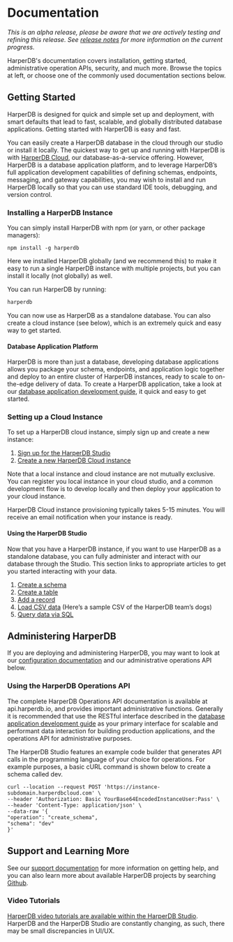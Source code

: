 # Documentation

*This is an alpha release, please be aware that we are actively testing and refining this release. See [release notes](4.tucker/4.2.0.md) for more information on the current progress.*

HarperDB's documentation covers installation, getting started, administrative operation APIs, security, and much more. Browse the topics at left, or choose one of the commonly used documentation sections below.

## Getting Started

HarperDB is designed for quick and simple set up and deployment, with smart defaults that lead to fast, scalable, and globally distributed database applications. Getting started with HarperDB is easy and fast.

You can easily create a HarperDB database in the cloud through our studio or install it locally. The quickest way to get up and running with HarperDB is with [HarperDB Cloud](./harperdb-cloud/README.md), our database-as-a-service offering. However, HarperDB is a database application platform, and to leverage HarperDB’s full application development capabilities of defining schemas, endpoints, messaging, and gateway capabilities, you may wish to install and run HarperDB locally so that you can use standard IDE tools, debugging, and version control.

### Installing a HarperDB Instance

You can simply install HarperDB with npm (or yarn, or other package managers):
```shell
npm install -g harperdb
```
Here we installed HarperDB globally (and we recommend this) to make it easy to run a single HarperDB instance with multiple projects, but you can install it locally (not globally) as well.

You can run HarperDB by running:
```javascript
harperdb
```

You can now use as HarperDB as a standalone database. You can also create a cloud instance (see below), which is an extremely quick and easy way to get started.

#### Database Application Platform

HarperDB is more than just a database, developing database applications allows you package your schema, endpoints, and application logic together and deploy to an entire cluster of HarperDB instances, ready to scale to on-the-edge delivery of data. To create a HarperDB application, take a look at our [database application development guide](./applications/README.md), it quick and easy to get started.

### Setting up a Cloud Instance
To set up a HarperDB cloud instance, simply sign up and create a new instance:
1. [Sign up for the HarperDB Studio](https://studio.harperdb.io/sign-up)
2. [Create a new HarperDB Cloud instance](./harperdb-studio/instances.md#Create-a-New-Instance)

Note that a local instance and cloud instance are not mutually exclusive. You can register you local instance in your cloud studio, and a common development flow is to develop locally and then deploy your application to your cloud instance.

HarperDB Cloud instance provisioning typically takes 5-15 minutes. You will receive an email notification when your instance is ready.

#### Using the HarperDB Studio

Now that you have a HarperDB instance, if you want to use HarperDB as a standalone database, you can fully administer and interact with our database through the Studio. This section links to appropriate articles to get you started interacting with your data.

1. [Create a schema](./harperdb-studio/manage-schemas-browse-data.md#Create-a-Schema)
2. [Create a table](./harperdb-studio/manage-schemas-browse-data.md#create-a-table)
3. [Add a record](./harperdb-studio/manage-schemas-browse-data.md#add-a-record)
4. [Load CSV data](./harperdb-studio/manage-schemas-browse-data.md#load-csv-data) (Here’s a sample CSV of the HarperDB team’s dogs)
5. [Query data via SQL](./harperdb-studio/query-instance-data.md)

## Administering HarperDB

If you are deploying and administering HarperDB, you may want to look at our [configuration documentation](./configuration.md) and our administrative operations API below.

### Using the HarperDB Operations API

The complete HarperDB Operations API documentation is available at api.harperdb.io, and provides important administrative functions. Generally it is recommended that use the RESTful interface described in the [database application development guide](./applications/README.md) as your primary interface for scalable and performant data interaction for building production applications, and the operations API for administrative purposes.

The HarperDB Studio features an example code builder that generates API calls in the programming language of your choice for operations. For example purposes, a basic cURL command is shown below to create a schema called dev.

```
curl --location --request POST 'https://instance-subdomain.harperdbcloud.com' \
--header 'Authorization: Basic YourBase64EncodedInstanceUser:Pass' \
--header 'Content-Type: application/json' \
--data-raw '{
"operation": "create_schema",
"schema": "dev"
}'
```

## Support and Learning More
See our [support documentation](./support.md) for more information on getting help, and you can also learn more about available HarperDB projects by searching [Github](https://github.com/search?q=harperdb).

### Video Tutorials

[HarperDB video tutorials are available within the HarperDB Studio](./harperdb-studio/resources.md#video-tutorials). HarperDB and the HarperDB Studio are constantly changing, as such, there may be small discrepancies in UI/UX.

